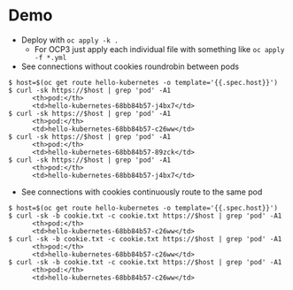 # Demo

- Deploy with `oc apply -k .`
    - For OCP3 just apply each individual file with something like `oc apply -f *.yml`
- See connections without cookies roundrobin between pods
```shell
$ host=$(oc get route hello-kubernetes -o template='{{.spec.host}}')
$ curl -sk https://$host | grep 'pod' -A1
      <th>pod:</th>
      <td>hello-kubernetes-68bb84b57-j4bx7</td>
$ curl -sk https://$host | grep 'pod' -A1
      <th>pod:</th>
      <td>hello-kubernetes-68bb84b57-c26ww</td>
$ curl -sk https://$host | grep 'pod' -A1
      <th>pod:</th>
      <td>hello-kubernetes-68bb84b57-89zck</td>
$ curl -sk https://$host | grep 'pod' -A1
      <th>pod:</th>
      <td>hello-kubernetes-68bb84b57-j4bx7</td>
```

- See connections with cookies continuously route to the same pod
```shell
$ host=$(oc get route hello-kubernetes -o template='{{.spec.host}}')
$ curl -sk -b cookie.txt -c cookie.txt https://$host | grep 'pod' -A1
      <th>pod:</th>
      <td>hello-kubernetes-68bb84b57-c26ww</td>
$ curl -sk -b cookie.txt -c cookie.txt https://$host | grep 'pod' -A1
      <th>pod:</th>
      <td>hello-kubernetes-68bb84b57-c26ww</td>
$ curl -sk -b cookie.txt -c cookie.txt https://$host | grep 'pod' -A1
      <th>pod:</th>
      <td>hello-kubernetes-68bb84b57-c26ww</td>
```
